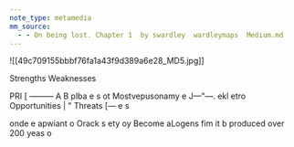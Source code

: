 ```yaml
---
note_type: metamedia
mm_source:
  - - On being lost. Chapter 1  by swardley  wardleymaps  Medium.md
---
```


![[49c709155bbbf76fa1a43f9d389a6e28_MD5.jpg]]

Strengths Weaknesses

PRI [ ———
A B
plba e s ot
Mostvepusonamy e J—"—.
ekl etro
Opportunities | " Threats
[— e s

onde e apwiant o Orack s ety oy
Become aLogens fim it b produced over
200 yeas o


